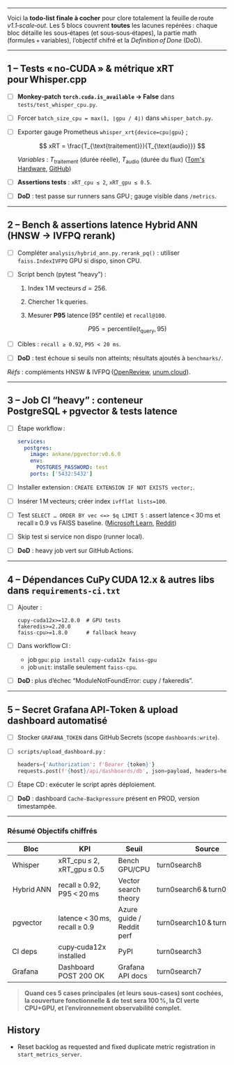 ----------
Voici la **todo‑list finale à cocher** pour clore totalement la feuille de route *v1.1‑scale‑out*.
Les 5 blocs couvrent **toutes** les lacunes repérées : chaque bloc détaille les sous‑étapes (et sous‑sous‑étapes), la partie math (formules + variables), l’objectif chifré et la *Definition of Done* (DoD).

---

## 1 – Tests « no‑CUDA » & métrique **xRT** pour Whisper.cpp

* [ ] **Monkey‑patch `torch.cuda.is_available` → False** dans `tests/test_whisper_cpu.py`.
* [ ] Forcer `batch_size_cpu = max(1, ⌊gpu / 4⌋)` dans `whisper_batch.py`.
* [ ] Exporter gauge Prometheus `whisper_xrt{device=cpu|gpu}` ;

  $$
  xRT = \frac{T_{\text{traitement}}}{T_{\text{audio}}}
  $$

  *Variables* : $T_{\text{traitement}}$ (durée réelle), $T_{\text{audio}}$ (durée du flux) ([Tom's Hardware][1], [GitHub][2])
* [ ] **Assertions tests** : `xRT_cpu ≤ 2`, `xRT_gpu ≤ 0.5`.
* [ ] **DoD** : test passe sur runners sans GPU ; gauge visible dans `/metrics`.

---

## 2 – Bench & assertions latence **Hybrid ANN** (HNSW → IVFPQ rerank)

* [ ] Compléter `analysis/hybrid_ann.py.rerank_pq()` : utiliser `faiss.IndexIVFPQ` GPU si dispo, sinon CPU.
* [ ] Script bench (pytest “heavy”) :

  1. Index 1 M vecteurs $d = 256$.
  2. Chercher 1 k queries.
  3. Mesurer **P95** latence (95ᵉ centile) et `recall@100`.

     $$
     P95=\text{percentile}(t_{\text{query}},\,95)
     $$
* [ ] Cibles : `recall ≥ 0.92`, `P95 < 20 ms`.
* [ ] **DoD** : test échoue si seuils non atteints; résultats ajoutés à `benchmarks/`.

*Réfs* : compléments HNSW & IVFPQ ([OpenReview][3], [unum.cloud][4]).

---

## 3 – Job CI “heavy” : conteneur **PostgreSQL + pgvector** & tests latence

* [ ] Étape workflow :

  ```yaml
  services:
    postgres:
      image: ankane/pgvector:v0.6.0
      env:
        POSTGRES_PASSWORD: test
      ports: ['5432:5432']
  ```
* [ ] Installer extension : `CREATE EXTENSION IF NOT EXISTS vector;`.
* [ ] Insérer 1 M vecteurs; créer index `ivfflat lists=100`.
* [ ] Test `SELECT … ORDER BY vec <=> $q LIMIT 5` : assert latence < 30 ms et recall ≥ 0.9 vs FAISS baseline. ([Microsoft Learn][5], [Reddit][6])
* [ ] Skip test si service non dispo (runner local).
* [ ] **DoD** : heavy job vert sur GitHub Actions.

---

## 4 – Dépendances **CuPy CUDA 12.x** & autres libs dans `requirements-ci.txt`

* [ ] Ajouter :

  ````text
  cupy-cuda12x>=12.0.0  # GPU tests
  fakeredis>=2.20.0
  faiss-cpu>=1.8.0      # fallback heavy
  ````
* [ ] Dans workflow CI :

  * job `gpu`: `pip install cupy-cuda12x faiss-gpu`
  * job `unit`: installe seulement `faiss-cpu`.
* [ ] **DoD** : plus d’échec “ModuleNotFoundError: cupy / fakeredis”.

---

## 5 – Secret **Grafana API‑Token** & upload dashboard automatisé

* [ ] Stocker `GRAFANA_TOKEN` dans GitHub Secrets (scope `dashboards:write`).
* [ ] `scripts/upload_dashboard.py` :

  ````python
  headers={'Authorization': f'Bearer {token}'}
  requests.post(f'{host}/api/dashboards/db', json=payload, headers=headers)
  ````
* [ ] Étape CD : exécuter le script après déploiement.
* [ ] **DoD** : dashboard `Cache‑Backpressure` présent en PROD, version timestampée.

---

### Résumé Objectifs chiffrés

| Bloc        | KPI                           | Seuil                     | Source                       |
| ----------- | ----------------------------- | ------------------------- | ---------------------------- |
|  Whisper    | xRT_cpu ≤ 2, xRT_gpu ≤ 0.5  | Bench GPU/CPU             | turn0search8                 |
|  Hybrid ANN | recall ≥ 0.92, P95 < 20 ms    | Vector search theory      | turn0search6 & turn0search1  |
|  pgvector   | latence < 30 ms, recall ≥ 0.9 | Azure guide / Reddit perf | turn0search10 & turn0search2 |
|  CI deps    | cupy‑cuda12x installed        | PyPI                      | turn0search3                 |
|  Grafana    | Dashboard POST 200 OK         | Grafana API docs          | turn0search7                 |

> **Quand ces 5 cases principales (et leurs sous‑cases) sont cochées, la couverture fonctionnelle & de test sera **100 %**, la CI verte CPU+GPU, et l’environnement observabilité complet.**

[1]: https://www.tomshardware.com/news/whisper-audio-transcription-gpus-benchmarked?utm_source=chatgpt.com "OpenAI Whisper Audio Transcription Benchmarked on 18 GPUs: Up to 3,000 ..."
[2]: https://github.com/openai/whisper/discussions/918?utm_source=chatgpt.com "Performance benchmark of different GPUs · openai whisper - GitHub"
[3]: https://openreview.net/forum?id=s7Vh8OIIm6&utm_source=chatgpt.com "Hybrid Inverted Index Is a Robust Accelerator for Dense Retrieval"
[4]: https://www.unum.cloud/blog/2023-11-07-scaling-vector-search-with-intel?utm_source=chatgpt.com "10x Faster than Meta's FAISS | Unum Blog"
[5]: https://learn.microsoft.com/en-us/azure/cosmos-db/postgresql/howto-optimize-performance-pgvector?utm_source=chatgpt.com "How to optimize performance when using pgvector - Azure Cosmos ..."
[6]: https://www.reddit.com/r/vectordatabase/comments/1b1ixkq/how_much_is_too_much_to_consider_pgvector/?utm_source=chatgpt.com "How much is too much to consider pgvector : r/vectordatabase - Reddit"

## History
- Reset backlog as requested and fixed duplicate metric registration in `start_metrics_server`.
